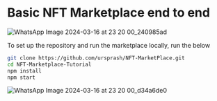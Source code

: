 # Basic NFT Marketplace end to end

![WhatsApp Image 2024-03-16 at 23 20 00_240985ad](https://github.com/ursprash/NFT-MarketPlace/assets/111697531/a387d3b8-87db-43af-9295-a8ec5a6bd574)

To set up the repository and run the marketplace locally, run the below
```bash
git clone https://github.com/ursprash/NFT-MarketPlace.git
cd NFT-Marketplace-Tutorial
npm install
npm start
```
![WhatsApp Image 2024-03-16 at 23 20 00_d34a6de0](https://github.com/ursprash/NFT-MarketPlace/assets/111697531/8288a6c7-4fe6-4684-815a-2bcbd608fd84)

